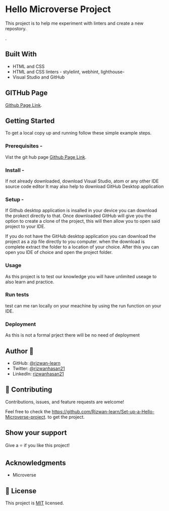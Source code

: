 # Hello Microverse Project

This project is to help me experiment with linters and create a new repostory. 


.

## Built With

- HTML and CSS 
- HTML and CSS linters - stylelint, webhint, lighthouse- 
- Visual Studio and GitHub

## GITHub Page 

[Github Page Link](https://github.com/Rizwan-learn/Set-up-a-Hello-Microverse-project.).


## Getting Started

To get a local copy up and running follow these simple example steps.

### Prerequisites - 
Vist the git hub page [Github Page Link](https://github.com/Rizwan-learn/Set-up-a-Hello-Microverse-project.).

### Install - 
If not already downloaded, download Visual Studio, atom or any other IDE source code editor
It may also help to download GitHub Desktop application 

### Setup - 
If Github desktop application is insalled in your device you can download the prokect directly to that. Once downloaded GitHub will give you the option to create a clone of the project, this will then allow you to open said project to your IDE.

If you do not have the GitHub desktop application you can download the project as a zip file directly to you computer. when the download is complete extract the folder to a location of your choice. After this you can open you IDE of choice and open the project folder.  


### Usage
As this project is to test our knowledge you will have unlimited useage to also learn and practice. 

### Run tests
test can me ran locally on your meachine by using the run function on your IDE.

### Deployment
As this is not a formal prject there will be no need of deployment

## Author 👤

- GitHub: [@rizwan-learn](https://github.com/Rizwan-learn)
- Twitter: [@rizwanhasan21](https://twitter.com/rizwanhasan21)
- LinkedIn: [rizwanhasan21](https://linkedin.com/in/rizwanhasan21)

## 🤝 Contributing

Contributions, issues, and feature requests are welcome!

Feel free to check the https://github.com/Rizwan-learn/Set-up-a-Hello-Microverse-project. to get the project.

## Show your support

Give a ⭐️ if you like this project!

## Acknowledgments

- Microverse 

## 📝 License

This project is [MIT](./MIT.md) licensed.
